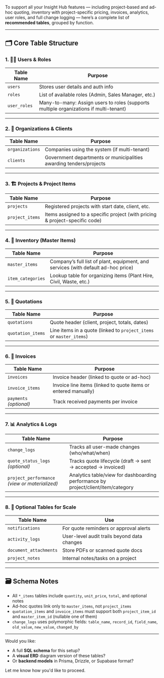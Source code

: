To support all your Insight Hub features — including project-based and ad-hoc quoting, inventory with project-specific pricing, invoices, analytics, user roles, and full change logging — here’s a complete list of **recommended tables**, grouped by function.

---

## 🗂️ **Core Table Structure**

### 1. 🧍‍♂️ **Users & Roles**

| Table Name   | Purpose                                                                               |
| ------------ | ------------------------------------------------------------------------------------- |
| `users`      | Stores user details and auth info                                                     |
| `roles`      | List of available roles (Admin, Sales Manager, etc.)                                  |
| `user_roles` | Many-to-many: Assign users to roles (supports multiple organizations if multi-tenant) |

---

### 2. 🏢 **Organizations & Clients**

| Table Name      | Purpose                                                            |
| --------------- | ------------------------------------------------------------------ |
| `organizations` | Companies using the system (if multi-tenant)                       |
| `clients`       | Government departments or municipalities awarding tenders/projects |

---

### 3. 🏗️ **Projects & Project Items**

| Table Name      | Purpose                                                                     |
| --------------- | --------------------------------------------------------------------------- |
| `projects`      | Registered projects with start date, client, etc.                           |
| `project_items` | Items assigned to a specific project (with pricing & project-specific code) |

---

### 4. 🔧 **Inventory (Master Items)**

| Table Name        | Purpose                                                                           |
| ----------------- | --------------------------------------------------------------------------------- |
| `master_items`    | Company’s full list of plant, equipment, and services (with default ad-hoc price) |
| `item_categories` | Lookup table for organizing items (Plant Hire, Civil, Waste, etc.)                |

---

### 5. 📑 **Quotations**

| Table Name        | Purpose                                                             |
| ----------------- | ------------------------------------------------------------------- |
| `quotations`      | Quote header (client, project, totals, dates)                       |
| `quotation_items` | Line items in a quote (linked to `project_items` or `master_items`) |

---

### 6. 💸 **Invoices**

| Table Name              | Purpose                                                        |
| ----------------------- | -------------------------------------------------------------- |
| `invoices`              | Invoice header (linked to quote or ad-hoc)                     |
| `invoice_items`         | Invoice line items (linked to quote items or entered manually) |
| `payments` *(optional)* | Track received payments per invoice                            |

---

### 7. 📊 **Analytics & Logs**

| Table Name                                     | Purpose                                                                           |
| ---------------------------------------------- | --------------------------------------------------------------------------------- |
| `change_logs`                                  | Tracks all user-made changes (who/what/when)                                      |
| `quote_status_logs` *(optional)*               | Tracks quote lifecycle (draft → sent → accepted → invoiced)                       |
| `project_performance` *(view or materialized)* | Analytics table/view for dashboarding performance by project/client/item/category |

---

### 8. 🧩 **Optional Tables for Scale**

| Table Name             | Use                                         |
| ---------------------- | ------------------------------------------- |
| `notifications`        | For quote reminders or approval alerts      |
| `activity_logs`        | User-level audit trails beyond data changes |
| `document_attachments` | Store PDFs or scanned quote docs            |
| `project_notes`        | Internal notes/tasks on a project           |

---

## 🗃️ **Schema Notes**

* All `*_items` tables include `quantity`, `unit_price`, `total`, and optional notes
* Ad-hoc quotes link only to `master_items`, not `project_items`
* `quotation_items` and `invoice_items` must support both `project_item_id` and `master_item_id` (nullable one of them)
* `change_logs` uses polymorphic fields: `table_name`, `record_id`, `field_name`, `old_value`, `new_value`, `changed_by`

---

Would you like:

* A full **SQL schema** for this setup?
* A **visual ERD** diagram version of these tables?
* Or **backend models** in Prisma, Drizzle, or Supabase format?

Let me know how you'd like to proceed.
